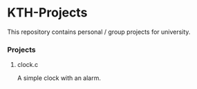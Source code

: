 # KTH-Projects
This repository contains personal / group projects for university.

### Projects
1. clock.c

   A simple clock with an alarm.
